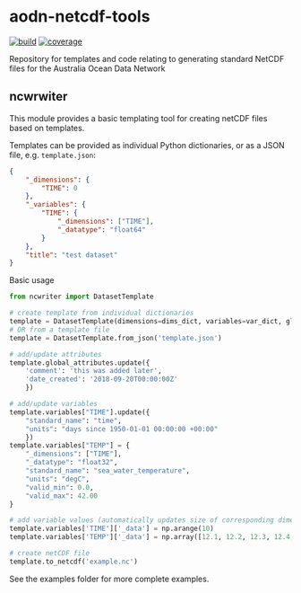 # aodn-netcdf-tools
[![build](https://travis-ci.org/aodn/aodn-netcdf-tools.png?branch=master)](https://travis-ci.org/aodn/aodn-netcdf-tools)
[![coverage](https://codecov.io/gh/aodn/aodn-netcdf-tools/branch/master/graph/badge.svg)](https://codecov.io/gh/aodn/aodn-netcdf-tools)


Repository for templates and code relating to generating standard NetCDF files for the Australia Ocean Data Network

## ncwrwiter

This module provides a basic templating tool for creating netCDF files based on templates.

Templates can be provided as individual Python dictionaries, or as a JSON file, e.g. `template.json`:
```json
{
    "_dimensions": {
        "TIME": 0
    },
    "_variables": {
        "TIME": {
            "_dimensions": ["TIME"],
            "_datatype": "float64"
        }
    },
    "title": "test dataset"
}
```
Basic usage
```python
from ncwriter import DatasetTemplate

# create template from individual dictionaries
template = DatasetTemplate(dimensions=dims_dict, variables=var_dict, global_attributes=gatt_dict)
# OR from a template file
template = DatasetTemplate.from_json('template.json')

# add/update attributes
template.global_attributes.update({
    'comment': 'this was added later',
    'date_created': '2018-09-20T00:00:00Z'
    })

# add/update variables
template.variables["TIME"].update({
    "standard_name": "time",
    "units": "days since 1950-01-01 00:00:00 +00:00"
    })
template.variables["TEMP"] = {
    "_dimensions": ["TIME"],
    "_datatype": "float32",
    "standard_name": "sea_water_temperature",
    "units": "degC",
    "valid_min": 0.0,
    "valid_max": 42.00
}

# add variable values (automatically updates size of corresponding dimensions)
template.variables['TIME']['_data'] = np.arange(10)
template.variables['TEMP']['_data'] = np.array([12.1, 12.2, 12.3, 12.4, 12.5, 12.6, 12.7, 12.8, 12.9, 13.0])

# create netCDF file
template.to_netcdf('example.nc')

```

See the examples folder for more complete examples.
